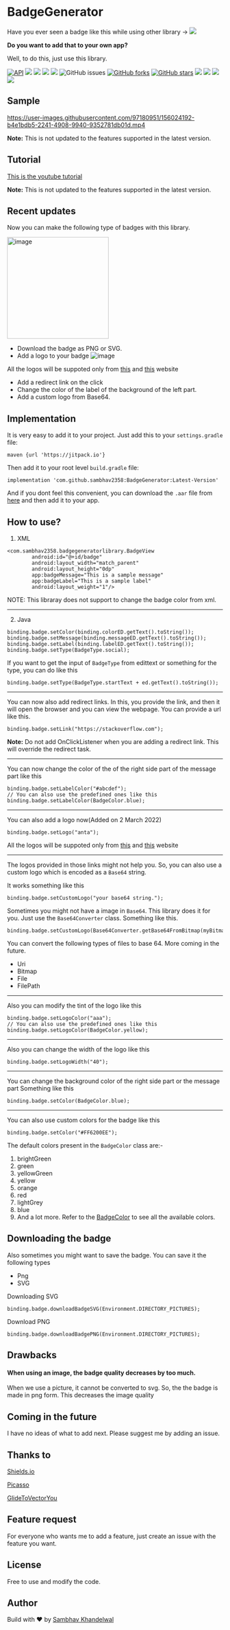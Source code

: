 # BadgeGenerator
Have you ever seen a badge like this while using other library -> <img src="https://img.shields.io/badge/Latest%20Version-1.9-blue"/>

**Do you want to add that to your own app?**

Well, to do this, just use this library.

[![API](https://img.shields.io/badge/API-20%2B-blue.svg?style=flat)](https://android-arsenal.com/api?level=20)
  <img src="https://img.shields.io/badge/Latest%20Version-1.9-blue"/>
  <img src="https://img.shields.io/badge/Library%20Size-9KB-blue">
  <a href="https://jitpack.io/#sambhav2358/BadgeGenerator"><img src="https://jitpack.io/v/sambhav2358/BadgeGenerator/month.svg"/></a>
  <img src="https://img.shields.io/github/commits-since/sambhav2358/BadgeGenerator/1.9"/>
  <img alt="GitHub issues" src="https://img.shields.io/github/issues/sambhav2358/BadgeGenerator?color=blue">
  <a href="https://github.com/sambhav2358/BadgeGenerator/network"><img alt="GitHub forks" src="https://img.shields.io/github/forks/sambhav2358/BadgeGenerator?label=Forks"></a>
  <a href="https://github.com/sambhav2358/BadgeGenerator/stargazers"><img alt="GitHub stars" src="https://img.shields.io/github/stars/sambhav2358/BadgeGenerator?label=Stars"></a>
  <img src="https://img.shields.io/badge/State-working-blue"/>
  <img src="https://img.shields.io/badge/Code%20quality-A-blue"/>
  <img src="https://img.shields.io/badge/Built%20using-Android%20Studio-blue"/>
  <img src="https://img.shields.io/badge/Top%20language-Java-blue"/>  
  
  
## Sample

https://user-images.githubusercontent.com/97180951/156024192-b4e1bdb5-2241-4908-9940-9352781db01d.mp4

**Note:** This is not updated to the features supported in the latest version.

## Tutorial


[This is the youtube tutorial](https://youtu.be/AdBj-rSsBog)


**Note:** This is not updated to the features supported in the latest version.

## Recent updates
Now you can make the following type of badges with this library.

<img width="237" alt="image" src="https://user-images.githubusercontent.com/97180951/156022374-ae4c3834-c750-4930-aa14-2ed24aab1131.png">
 
* Download the badge as PNG or SVG.
* Add a logo to your badge
![image](https://user-images.githubusercontent.com/97180951/156128379-bf486305-afb1-4bd1-9e30-13ccc427ce02.png)

All the logos will be suppoted only from [this](https://simpleicons.org/) and [this](https://github.com/simple-icons/simple-icons/blob/develop/slugs.md) website
* Add a redirect link on the click
* Change the color of the label of the background of the left part.
* Add a custom logo from Base64.
  
## Implementation

It is very easy to add it to your project. Just add this to your `settings.gradle` file:
```
maven {url 'https://jitpack.io'}
```

Then add it to your root level `build.gradle` file:
```
implementation 'com.github.sambhav2358:BadgeGenerator:Latest-Version'
```

And if you dont feel this convenient, you can download the `.aar` file from [here](https://jitpack.io/com/github/sambhav2358/BadgeGenerator/1.9/BadgeGenerator-1.9.aar) and then add it to your app.

## How to use?

1. XML
```
<com.sambhav2358.badgegeneratorlibrary.BadgeView
        android:id="@+id/badge"
        android:layout_width="match_parent"
        android:layout_height="0dp"
        app:badgeMessage="This is a sample message"
        app:badgeLabel="This is a sample label"
        android:layout_weight="1"/>
```

NOTE: This libraray does not support to change the badge color from xml.

---

2. Java 
```
binding.badge.setColor(binding.colorED.getText().toString());
binding.badge.setMessage(binding.messageED.getText().toString());
binding.badge.setLabel(binding.labelED.getText().toString());
binding.badge.setType(BadgeType.social);
```

If you want to get the input of `BadgeType` from edittext or something for the type, you can do like this
```
binding.badge.setType(BadgeType.startText + ed.getText().toString());
```
---

You can now also add redirect links. In this, you provide the link, and then it will open the browser and you can view the webpage. You can provide a url like this.
```
binding.badge.setLink("https://stackoverflow.com");
```
**Note:** Do not add OnClickListener when you are adding a redirect link. This will override the redirect task.

---

You can now change the color of the of the right side part of the message part like this
```
binding.badge.setLabelColor("#abcdef");
// You can also use the predefined ones like this
binding.badge.setLabelColor(BadgeColor.blue);
```
---

You can also add a logo now(Added on 2 March 2022)
```
binding.badge.setLogo("anta");
```
All the logos will be suppoted only from [this](https://simpleicons.org/) and [this](https://github.com/simple-icons/simple-icons/blob/develop/slugs.md) website

---

The logos provided in those links might not help you. So, you can also use a custom logo which is encoded as a `Base64` string.

It works something like this
```
binding.badge.setCustomLogo("your base64 string.");
```

Sometimes you might not have a image in `Base64`. This library does it for you. Just use the `Base64Converter` class. Something like this.
```
binding.badge.setCustomLogo(Base64Converter.getBase64FromBitmap(myBitmap));
```

You can convert the following types of files to base 64. More coming in the future.
* Uri
* Bitmap
* File
* FilePath


---

Also you can modify the tint of the logo like this
```
binding.badge.setLogoColor("aaa");
// You can also use the predefined ones like this
binding.badge.setLogoColor(BadgeColor.yellow);
```
---

Also you can change the width of the logo like this
```
binding.badge.setLogoWidth("40");
```
---

You can change the background color of the right side part or the message part Something like this
```
binding.badge.setColor(BadgeColor.blue);
```
---

You can also use custom colors for the badge like this
```
binding.badge.setColor("#FF6200EE");
```

The default colors present in the `BadgeColor` class are:-
1. brightGreen
2. green
3. yellowGreen
4. yellow
5. orange
6. red
7. lightGrey
8. blue
9. And a lot more. Refer to the [BadgeColor](https://github.com/sambhav2358/BadgeGenerator/blob/main/BadgeGeneratorLibrary/src/main/java/com/sambhav2358/badgegeneratorlibrary/BadgeColor.java) to see all the available colors.

## Downloading the badge

Also sometimes you might want to save the badge. You can save it the following types
* Png
* SVG
 
 Downloading SVG
 ```
 binding.badge.downloadBadgeSVG(Environment.DIRECTORY_PICTURES);
 ```
 
 Download PNG
 ```
 binding.badge.downloadBadgePNG(Environment.DIRECTORY_PICTURES);
 ```
 ## Drawbacks
 #### When using an image, the badge quality decreases by too much.
 When we use a picture, it cannot be converted to svg. So, the the badge is made in png form. This decreases the image quality

## Coming in the future
I have no ideas of what to add next. Please suggest me by adding an issue.


## Thanks to
[Shields.io](https://shields.io)


[Picasso](https://github.com/square/picasso)


[GlideToVectorYou](https://github.com/corouteam/GlideToVectorYou)

## Feature request
For everyone who wants me to add a feature, just create an issue with the feature you want.

## License
Free to use and modify the code.

## Author
Build with ❤️ by [Sambhav Khandelwal](https://github.com/sambhav2358)

